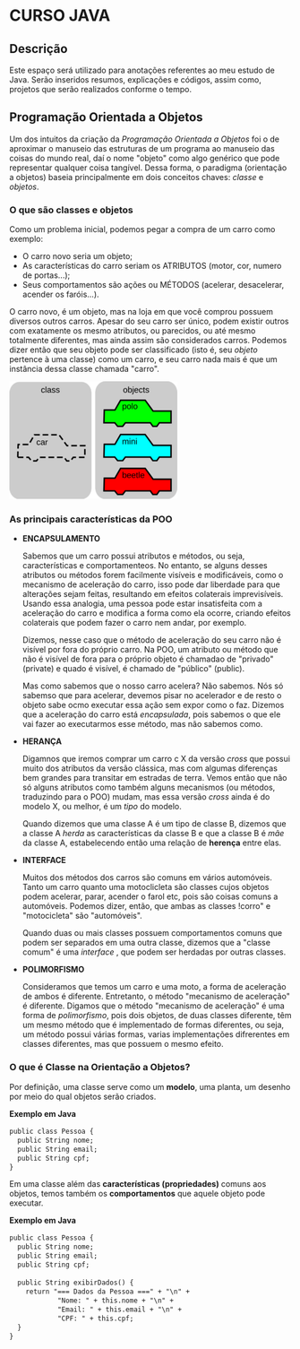 # CURSO JAVA

## Descrição

Este espaço será utilizado para anotações referentes ao meu estudo de Java. Serão inseridos resumos, explicações e códigos, assim como, projetos que serão realizados conforme o tempo.


## Programação Orientada a Objetos

Um dos intuitos da criação da *Programação Orientada a Objetos* foi o de aproximar o manuseio das estruturas de um programa ao manuseio das coisas do mundo real, daí o nome "objeto" como algo genérico que pode representar qualquer coisa tangível. Dessa forma, o paradigma (orientação a objetos) baseia principalmente em dois conceitos chaves: *classe* e *objetos*.

### O que são classes e objetos

Como um problema inicial, podemos pegar a compra de um carro como exemplo:
  - O carro novo seria um objeto;
  - As características do carro seriam os ATRIBUTOS (motor, cor, numero de portas...);
  - Seus comportamentos são ações ou MÉTODOS (acelerar, desacelerar, acender os faróis...).

O carro novo, é um objeto, mas na loja em que você comprou possuem diversos outros carros. Apesar do seu carro ser único, podem existir outros com exatamente os mesmo atributos, ou parecidos, ou até mesmo totalmente diferentes, mas ainda assim são considerados carros. Podemos dizer então que seu objeto pode ser classificado (isto é, seu *objeto* pertence à uma classe) como um carro, e seu carro nada mais é que um instância dessa classe chamada "carro".

![alt text](image.png)

### As principais características da POO

- **ENCAPSULAMENTO**
  
  Sabemos que um carro possui atributos e métodos, ou seja, características e comportamenteos. No entanto, se alguns desses atributos ou métodos forem facilmente visíveis e modificáveis, como o mecanismo de aceleração do carro, isso pode dar liberdade para que alterações sejam feitas, resultando em efeitos colaterais imprevisíveis. Usando essa analogia, uma pessoa pode estar insatisfeita com a aceleração do carro e modifica a forma como ela ocorre, criando efeitos colaterais que podem fazer o carro nem andar, por exemplo.

  Dizemos, nesse caso que o método de aceleração do seu carro não é visível por fora do próprio carro. Na POO, um atributo ou método que não é visível de fora para o próprio objeto é chamadao de "privado" (private) e quado é visível, é chamado de "público" (public).

  Mas como sabemos que o nosso carro acelera? Não sabemos. Nós só sabemso que para acelerar, devemos pisar no acelerador e de resto o objeto sabe ocmo executar essa ação sem expor como o faz. Dizemos que a aceleração do carro está *encapsulada*, pois sabemos o que ele vai fazer ao executarmos esse método, mas não sabemos como.

- **HERANÇA**

  Digamnos que iremos comprar um carro c X da versão *cross* que possui muito dos atributos da versão clássica, mas com algumas diferenças bem grandes para transitar em estradas de terra. Vemos então que não só alguns atributos como também alguns mecanismos (ou métodos, traduzindo para o POO) mudam, mas essa versão *cross* ainda é do modelo X, ou melhor, é um *tipo* do modelo.

  Quando dizemos que uma classe A é um tipo de classe B, dizemos que a classe A *herda* as características da classe B e que a classe B é *mãe* da classe A, estabelecendo então uma relação de **herença** entre elas.

- **INTERFACE**

  Muitos dos métodos dos carros são comuns em vários automóveis. Tanto um carro quanto uma motoclicleta são classes cujos objetos podem acelerar, parar, acender o farol etc, pois são coisas comuns a automóveis. Podemos dizer, então, que ambas as classes !corro" e "motocicleta" são "automóveis".

  Quando duas ou mais classes possuem comportamentos comuns que podem ser separados em uma outra classe, dizemos que a "classe comum" é uma *interface* , que podem ser herdadas por outras classes.

- **POLIMORFISMO**

  Consideramos que temos um carro e uma moto, a forma de aceleração de ambos é diferente. Entretanto, o método "mecanismo de aceleração" é diferente. Digamos que o método "mecanismo de aceleração" é uma forma de *polimorfismo*, pois dois objetos, de duas classes diferente, têm um mesmo método que é implementado de formas diferentes, ou seja, um método possui várias formas, varias implementações difrerentes em classes diferentes, mas que possuem o mesmo efeito.


### O que é Classe na Orientação a Objetos?

  Por definição, uma classe serve como um **modelo**, uma planta, um desenho por meio do qual objetos serão criados.

 **Exemplo em Java**
  

  ```
  public class Pessoa {
    public String nome;
    public String email;
    public String cpf;
  }
  ```

  Em uma classe além das **características (propriedades)** comuns aos objetos, temos também os **comportamentos** que aquele objeto pode executar.

  **Exemplo em Java**

  ```
  public class Pessoa {
    public String nome;
    public String email;
    public String cpf;

    public String exibirDados() {
      return "=== Dados da Pessoa ===" + "\n" +
              "Nome: " + this.nome + "\n" +
              "Email: " + this.email + "\n" +
              "CPF: " + this.cpf;
    }
  }
  ```